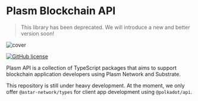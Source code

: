 # Plasm Blockchain API

> This library has been deprecated. We will introduce a new and better version soon!

![cover](https://user-images.githubusercontent.com/6259384/72399615-0e1cbb80-378a-11ea-91af-c1dbdde345f5.png)

[![GitHub license](https://img.shields.io/github/license/PlasmNetwork/api.svg)](https://github.com/PlasmNetwork/api/blob/main/LICENSE)

Plasm API is a collection of TypeScript packages that aims to support blockchain application developers using Plasm Network and Substrate.

This repository is still under heavy development.
At the moment, we only offer `@astar-network/types` for client app development using `@polkadot/api`.
